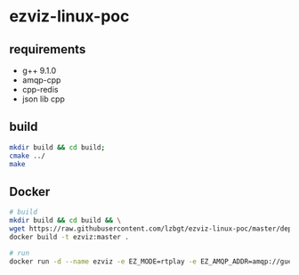 # ezviz-linux-poc
## requirements
- g++ 9.1.0
- amqp-cpp
- cpp-redis
- json lib cpp
## build

```bash
mkdir build && cd build;
cmake ../
make
```
## Docker
```bash
# build
mkdir build && cd build && \
wget https://raw.githubusercontent.com/lzbgt/ezviz-linux-poc/master/deployment/Dockerfile && \
docker build -t ezviz:master .

# run
docker run -d --name ezviz -e EZ_MODE=rtplay -e EZ_AMQP_ADDR=amqp://guest:guest@10.10.102.104:5672/ -e EZ_REDIS_ADDR=10.10.102.104 -e EZ_APISRV_ADDR="10.10.102.12:8080" -e EZ_UPLOAD_PROG_PATH="python scripts/downLoadVideo.py" -e EZ_REDIS_PORT=6379 ezviz:master

```
